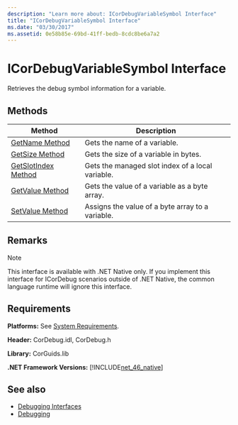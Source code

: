 ```yaml
---
description: "Learn more about: ICorDebugVariableSymbol Interface"
title: "ICorDebugVariableSymbol Interface"
ms.date: "03/30/2017"
ms.assetid: 0e58b85e-69bd-41ff-bedb-8cdc8be6a7a2
---
```

# ICorDebugVariableSymbol Interface

Retrieves the debug symbol information for a variable.

## Methods

|Method|Description|
|------------|-----------------|
|[GetName Method](icordebugvariablesymbol-getname-method.md)|Gets the name of a variable.|
|[GetSize Method](icordebugvariablesymbol-getsize-method.md)|Gets the size of a variable in bytes.|
|[GetSlotIndex Method](icordebugvariablesymbol-getslotindex-method.md)|Gets the managed slot index of a local variable.|
|[GetValue Method](icordebugvariablesymbol-getvalue-method.md)|Gets the value of a variable as a byte array.|
|[SetValue Method](icordebugvariablesymbol-setvalue-method.md)|Assigns the value of a byte array to a variable.|

## Remarks

> [!NOTE]
> This interface is available with .NET Native only. If you implement this interface for ICorDebug scenarios outside of .NET Native, the common language runtime will ignore this interface.

## Requirements

 **Platforms:** See [System Requirements](../../get-started/system-requirements.md).

 **Header:** CorDebug.idl, CorDebug.h

 **Library:** CorGuids.lib

 **.NET Framework Versions:** [!INCLUDE[net_46_native](../../../../includes/net-46-native-md.md)]

## See also

- [Debugging Interfaces](debugging-interfaces.md)
- [Debugging](index.md)

